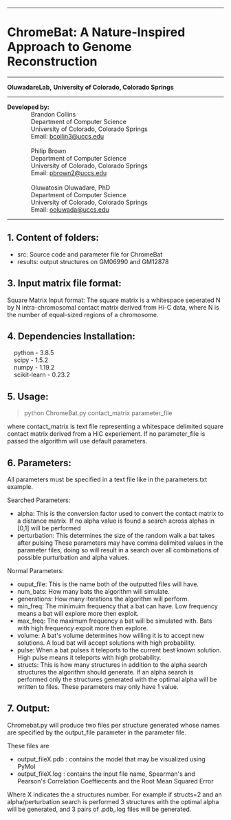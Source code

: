 ------------------------------------------------------------------------------------------------------------------------------------
# ChromeBat: A Nature-Inspired Approach to Genome Reconstruction
------------------------------------------------------------------------------------------------------------------------------------
**OluwadareLab,**
**University of Colorado, Colorado Springs**

----------------------------------------------------------------------
**Developed by:** <br />
		 &nbsp;&nbsp;&nbsp;&nbsp;&nbsp;&nbsp;&nbsp;&nbsp;&nbsp;&nbsp;&nbsp;&nbsp;&nbsp;&nbsp;Brandon Collins<br />
		 &nbsp;&nbsp;&nbsp;&nbsp;&nbsp;&nbsp;&nbsp;&nbsp;&nbsp;&nbsp;&nbsp;&nbsp;&nbsp;&nbsp;Department of Computer Science <br />
		 &nbsp;&nbsp;&nbsp;&nbsp;&nbsp;&nbsp;&nbsp;&nbsp;&nbsp;&nbsp;&nbsp;&nbsp;&nbsp;&nbsp;University of Colorado, Colorado Springs <br />
		 &nbsp;&nbsp;&nbsp;&nbsp;&nbsp;&nbsp;&nbsp;&nbsp;&nbsp;&nbsp;&nbsp;&nbsp;&nbsp;&nbsp;Email: bcollin3@uccs.edu <br /><br />
		 &nbsp;&nbsp;&nbsp;&nbsp;&nbsp;&nbsp;&nbsp;&nbsp;&nbsp;&nbsp;&nbsp;&nbsp;&nbsp;&nbsp;Philip Brown<br />
		 &nbsp;&nbsp;&nbsp;&nbsp;&nbsp;&nbsp;&nbsp;&nbsp;&nbsp;&nbsp;&nbsp;&nbsp;&nbsp;&nbsp;Department of Computer Science <br />
		 &nbsp;&nbsp;&nbsp;&nbsp;&nbsp;&nbsp;&nbsp;&nbsp;&nbsp;&nbsp;&nbsp;&nbsp;&nbsp;&nbsp;University of Colorado, Colorado Springs <br />
		 &nbsp;&nbsp;&nbsp;&nbsp;&nbsp;&nbsp;&nbsp;&nbsp;&nbsp;&nbsp;&nbsp;&nbsp;&nbsp;&nbsp;Email: pbrown2@uccs.edu 
		 <br /><br />
		 &nbsp;&nbsp;&nbsp;&nbsp;&nbsp;&nbsp;&nbsp;&nbsp;&nbsp;&nbsp;&nbsp;&nbsp;&nbsp;&nbsp;Oluwatosin Oluwadare, PhD <br />
		 &nbsp;&nbsp;&nbsp;&nbsp;&nbsp;&nbsp;&nbsp;&nbsp;&nbsp;&nbsp;&nbsp;&nbsp;&nbsp;&nbsp;Department of Computer Science <br />
		 &nbsp;&nbsp;&nbsp;&nbsp;&nbsp;&nbsp;&nbsp;&nbsp;&nbsp;&nbsp;&nbsp;&nbsp;&nbsp;&nbsp;University of Colorado, Colorado Springs <br />
		 &nbsp;&nbsp;&nbsp;&nbsp;&nbsp;&nbsp;&nbsp;&nbsp;&nbsp;&nbsp;&nbsp;&nbsp;&nbsp;&nbsp;Email: ooluwada@uccs.edu


----------------------------------------------------------------------

**1.	Content of folders:**
----------------------------------------------------------------------
* src: Source code and parameter file for ChromeBat
* results: output structures on GM06990 and GM12878

**3.	Input matrix file format:**
-----------------------------------------------------------

Square Matrix Input format: The square matrix is a whitespace seperated N by N intra-chromosomal contact matrix derived from Hi-C data, where N is the number of equal-sized regions of a chromosome.


**4.	Dependencies Installation:**
-----------------------------------------------------------

&nbsp;&nbsp;&nbsp;&nbsp;python - 3.8.5 <br />
&nbsp;&nbsp;&nbsp;&nbsp;scipy - 1.5.2 <br />
&nbsp;&nbsp;&nbsp;&nbsp;numpy - 1.19.2 <br />
&nbsp;&nbsp;&nbsp;&nbsp;scikit-learn - 0.23.2 <br />


**5.	Usage:**
-----------------------------------------------------------
>python ChromeBat.py contact_matrix parameter_file

where contact_matrix is text file representing a whitespace delimited square contact matrix derived from a HiC experiement.
If no parameter_file is passed the algorithm will use default parameters.



**6.	Parameters:**
-----------------------------------------------------------
All parameters must be specified in a text file like in the parameters.txt example.

Searched Parameters:
+ alpha: This is the conversion factor used to convert the contact matrix to a distance matrix. If no alpha value is found a search across alphas in [0,1] will be performed
+ perturbation: This determines the size of the random walk a bat takes after pulsing
These parameters may have comma delimited values in the parameter files, doing so will result in a search over all combinations of possible purturbation and alpha values.

Normal Parameters:
+ ouput_file: This is the name both of the outputted files will have.
+ num_bats: How many bats the algorithm will simulate.
+ generations: How many iterations the algorithm will perform.
+ min_freq: The minimuim frequency that a bat can have. Low frequency means a bat will explore more then exploit.
+ max_freq: The maximum frequency a bat will be simulated with. Bats with high frequency expoit more then explore.
+ volume: A bat's volume determines how willing it is to accept new solutions. A loud bat will accept solutions with high probability.
+ pulse: When a bat pulses it teleports to the current best known solution. High pulse means it teleports with high probability. 
+ structs: This is how many structures in addition to the alpha search structures the algorithm should generate. If an alpha search is performed only the structures generated with the optimal alpha will be written to files.
These parameters may only have 1 value.

**7.	Output:**
-----------------------------------------------------------
Chromebat.py will produce two files per structure generated whose names are specified by the output_file parameter in the parameter file.

These files are
  + output_fileX.pdb : contains the model that may be visualized using PyMol
  + output_fileX.log : contains the input file name, Spearman's and Pearson's Correlation Coeffiecents and the Root Mean Squared Error

  Where X indicates the a structures number. For example if structs=2 and an alpha/perturbation search is performed 3 structures with the optimal alpha will be generated, and 3 pairs of .pdb,.log files will be generated.


